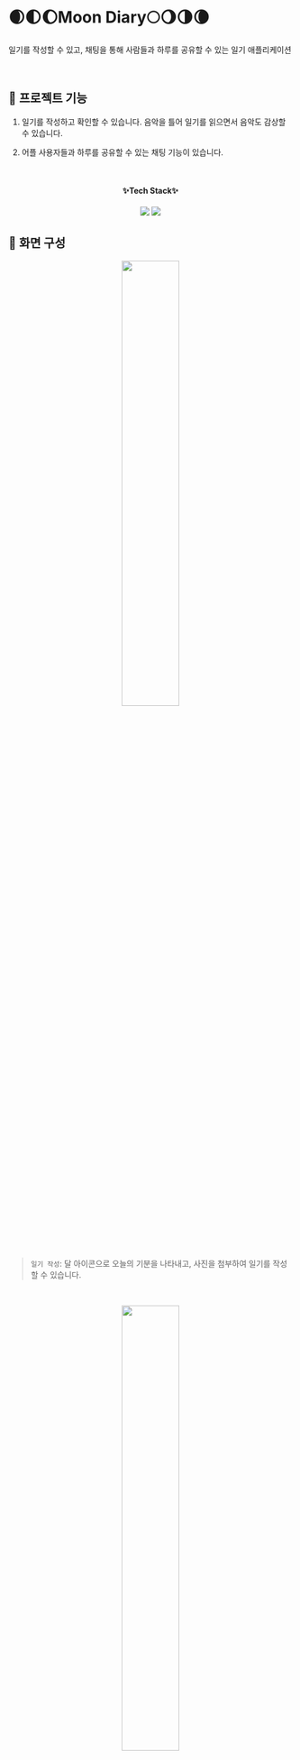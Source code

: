# 🌒🌓🌔Moon Diary🌕🌖🌗🌘

일기를 작성할 수 있고, 채팅을 통해 사람들과 하루를 공유할 수 있는 일기 애플리케이션

<br/>

## :information_desk_person: 프로젝트 기능

1. 일기를 작성하고 확인할 수 있습니다. 음악을 틀어 일기를 읽으면서 음악도 감상할 수 있습니다.

2. 어플 사용자들과 하루를 공유할 수 있는 채팅 기능이 있습니다.

<br/>

<div align="center">
  <h4 weight="bold">✨Tech Stack✨</h4>
  <img src="https://img.shields.io/badge/Android Studio-3DDC84?style=flat&logo=androidstudio&logoColor=white"/>
  <img src="https://img.shields.io/badge/Firebase-FFCA28?style=flat&logo=firebase&logoColor=white"/>
</div>

## :page_with_curl: 화면 구성

<p align="center">
  <img width="45%" src="https://github.com/KimYuKyung16/diary/assets/81006438/b5e60e90-57d8-4aae-b3ec-e71cfc7add6a" />

> `일기 작성`: 달 아이콘으로 오늘의 기분을 나타내고, 사진을 첨부하여 일기를 작성할 수 있습니다.

</p>
</br>
<p align="center">
  <img width="45%"  src="https://github.com/KimYuKyung16/diary/assets/81006438/0f28e0ce-cdb0-4d3d-b526-cf7d20cb95d2" />
    
  > `일기 수정`: 기존에 작성한 일기를 수정할 수 있습니다.
</p>
</br>
<p align="center">
  <img width="45%"  src="https://github.com/KimYuKyung16/diary/assets/81006438/43e2ca93-1673-42a2-850a-007dba6d99d5" />
 
  > `일기 검색`: 일기 목록은 무한스크롤로 확인할 수 있으며 검색을 통해 일기를 찾을 수 있습니다. 검색어와 제목이 일치하는 일기를 실시간으로 보여줍니다. 
</p>
</br>
<div>
  <img width="32%"  src="https://github.com/KimYuKyung16/diary/assets/81006438/691f05c5-c9b1-4c37-8156-94eb2e5d1440" />
  <img width="32%"  src="https://github.com/KimYuKyung16/diary/assets/81006438/d5f88a16-34f0-4cab-9235-5f87fb333097" />
  <img width="32%"  src="https://github.com/KimYuKyung16/diary/assets/81006438/1461f637-3629-4593-b732-8a8998c2a944" />

> `채팅`: 일기를 사용하는 사용자들만의 통합된 하나의 채팅방으로, 하루를 공유하고 싶을 때 사람들과 채팅을 할 수 있습니다.

</div>
</br>
<p align="center">
  <img width="45%"  src="https://github.com/KimYuKyung16/diary/assets/81006438/d70fc8fe-c495-490c-9036-ec5f626245be" />

> `잠금설정`: 일기의 잠금설정을 할 수 있습니다.

</p>
</br>
<p align="center">
  <img width="45%"  src="https://github.com/KimYuKyung16/diary/assets/81006438/c2b523ce-8ed9-45c0-adaf-96d9f76e5daf" />
  
  > `일기 알림 설정`: 일기 쓰는 것을 잊지 않도록 설정한 시간에 알림을 보내줍니다. 
</p>
</br>
<p align="center">
  <img width="45%"  src="https://github.com/KimYuKyung16/diary/assets/81006438/00a733ef-05ed-46de-a98a-7c3f7bf26418" />

> `배경화면 변경`: 메인 화면의 배경을 기존에 제공되는 것에서 선택하여 바꿀 수 있습니다.

</p>
</br>
<p align="center">
  <img width="45%"  src="https://github.com/KimYuKyung16/diary/assets/81006438/bb59218e-c93a-4125-be6a-69fea5d39d24" />

> `일기 개수에 따른 배경화면 변화`: 일기의 동기부여를 위해 일기의 개수가 늘어날수록 3단계에 걸쳐 배경화면이 변합니다.

</p>
